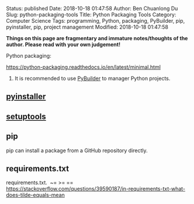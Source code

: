 Status: published
Date: 2018-10-18 01:47:58
Author: Ben Chuanlong Du
Slug: python-packaging-tools
Title: Python Packaging Tools
Category: Computer Science
Tags: programming, Python, packaging, PyBuilder, pip, pyinstaller, pip, project management
Modified: 2018-10-18 01:47:58

**Things on this page are fragmentary and immature notes/thoughts of the author. Please read with your own judgement!**

Python packaging:

https://python-packaging.readthedocs.io/en/latest/minimal.html


1. It is recommended to use [PyBuilder](http://pybuilder.github.io/) to manager Python projects.


## [pyinstaller](https://github.com/pyinstaller/pyinstaller)

## [setuptools](https://github.com/pypa/setuptools)

## pip

pip can install a package from a GitHub repository directly.

## requirements.txt


requirements.txt.  ~= >= ==
https://stackoverflow.com/questions/39590187/in-requirements-txt-what-does-tilde-equals-mean
